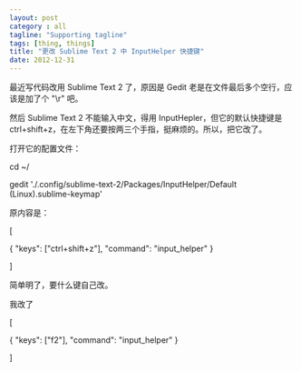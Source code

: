 ```yaml
---
layout: post
category : all
tagline: "Supporting tagline"
tags: [thing, things]
title: "更改 Sublime Text 2 中 InputHelper 快捷键"
date: 2012-12-31
---
```

最近写代码改用 Sublime Text 2 了，原因是 Gedit 老是在文件最后多个空行，应该是加了个 &quot;\\r&quot; 吧。    
    
然后 Sublime Text 2 不能输入中文，得用 InputHepler，但它的默认快捷键是 ctrl\+shift\+z，在左下角还要按两三个手指，挺麻烦的。所以，把它改了。    
    
打开它的配置文件：    
    
cd ~/    
gedit './.config/sublime\-text\-2/Packages/InputHelper/Default (Linux).sublime\-keymap'    
原内容是：    
    
\[    
  { &quot;keys&quot;: \[&quot;ctrl\+shift\+z&quot;\], &quot;command&quot;: &quot;input\_helper&quot; }    
\]    
简单明了，要什么键自己改。    
    
我改了    
    
\[    
  { &quot;keys&quot;: \[&quot;f2&quot;\], &quot;command&quot;: &quot;input\_helper&quot; }    
\]